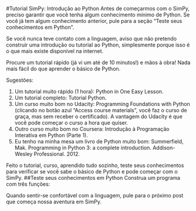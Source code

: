 #Tutorial SimPy: Introdução ao Python
Antes de começarmos com o SimPy, preciso garantir que você tenha algum conhecimento mínimo de Python. Se você já tem algum conhecimento anterior, pule para a seção “Teste seus conhecimentos em Python”.

Se você nunca teve contato com a linguagem, aviso que não pretendo construir uma introdução ou tutorial ao Python, simplesmente porque isso é o que mais existe disponível na internet. 

Procure um tutorial rápido (já vi um até de 10 minutos!) e mãos à obra! Nada mais fácil do que aprender o básico de Python.

Sugestões:
1.	Um tutorial muito rápido (1 hora): Python in One Easy Lesson.
2.	Um tutorial completo: Tutorial Python.
3.	Um curso muito bom no Udacity: Programming Foundations with Python (clicando no botão azul “Access course materials”, você faz o curso de graça, mas sem receber o certificado). A vantagem do Udacity é que você pode começar o curso a hora que quiser.
4.	Outro curso muito bom no Coursera: Introdução à Programação Interativa em Python (Parte 1).
5.	Eu tenho na minha mesa um livro de Python muito bom: Summerfield, Mak. Programming in Python 3: a complete introduction. Addison-Wesley Professional. 2012.

Feito o tutorial, curso, aprendido tudo sozinho, teste seus conhecimentos para verificar se você sabe o básico de Python e pode começar com o SimPy.
##Teste seus conhecimentos em Python
Construa um programa com três funções:

Quando sentir-se confortável com a linguagem, pule para o próximo post que começa nossa aventura em SimPy.



